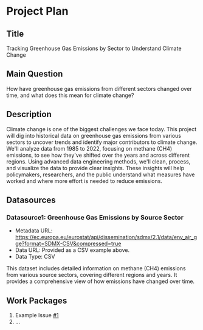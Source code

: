 # Project Plan

## Title

Tracking Greenhouse Gas Emissions by Sector to Understand Climate Change

## Main Question

How have greenhouse gas emissions from different sectors changed over time, and what does this mean for climate change?

## Description

Climate change is one of the biggest challenges we face today. This project will dig into historical data on greenhouse gas emissions from various sectors to uncover trends and identify major contributors to climate change. We'll analyze data from 1985 to 2022, focusing on methane (CH4) emissions, to see how they've shifted over the years and across different regions. Using advanced data engineering methods, we'll clean, process, and visualize the data to provide clear insights. These insights will help policymakers, researchers, and the public understand what measures have worked and where more effort is needed to reduce emissions.

## Datasources

### Datasource1: Greenhouse Gas Emissions by Source Sector

- Metadata URL: https://ec.europa.eu/eurostat/api/dissemination/sdmx/2.1/data/env_air_gge?format=SDMX-CSV&compressed=true
- Data URL: Provided as a CSV example above.
- Data Type: CSV

This dataset includes detailed information on methane (CH4) emissions from various source sectors, covering different regions and years. It provides a comprehensive view of how emissions have changed over time.

## Work Packages

<!-- List of work packages ordered sequentially, each pointing to an issue with more details. -->

1. Example Issue [#1][i1]
2. ...

[i1]: https://github.com/jvalue/made-template/issues/1
